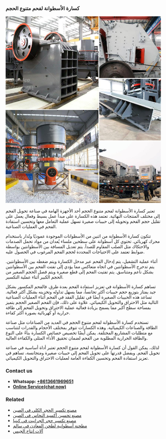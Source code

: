 <h3>كسارة الأسطوانة لفحم متنوع الحجم</h3><img src='1701852714.jpg' alt=''><p>تعتبر كسارة الأسطوانة لفحم متنوع الحجم أحد الأجهزة الهامة في صناعة تحويل الفحم إلى مختلف المنتجات النهائية. تعتمد هذه الكسارة على مبدأ عمل بسيط وفعال يعمل على تقليل حجم الفحم وتحويله إلى حبيبات صغيرة تسهل عملية التعامل معها وتحسين استفادة الفحم في العمليات الصناعية.</p><p>تتكون كسارة الأسطوانة من اثنين من الأسطوانات الموجودة عموديًا وتُدار باستخدام محرك كهربائي. تحتوي كل أسطوانة على سطحين ملساء يُعدان من مواد تحمل الصدمات والاحتكاك مثل الصلب المقاوم للصدأ. يتم تعديل المسافة بين الأسطوانتين بواسطة ضوابط تعتمد على الاحتياجات المحددة لحجم الفحم المرغوب في الحصول عليه.</p><p>أثناء عملية التشغيل، يتم إدخال الفحم عبر مدخل الكسارة ويتم ضغطه بين الأسطوانتين. يتم تدحرج الأسطوانتين في اتجاه متعاكس مما يؤدي إلى تفتت الفحم بين الأسطوانتين بشكل ناعم ومتناسق. يتم تفتيت الفحم إلى قطع صغيرة ويتم فصل الحجم الصغير من الحجم الكبير أثناء عملية التكسير.</p><p>تساهم كسارة الأسطوانة في تعزيز استفادة الفحم بعدة طرق. فالفحم المكسور بشكل جيد يمتاز بتوزيع حجم حبيبات أكثر تجانساً، مما يسهل تداوله وتخزينه بشكل أكثر فعالية. تساعد هذه الحبيبات الصغيرة أيضًا في تقليل الفقد في الفحم أثناء العمليات الصناعية التالية مثل الاحتراق والتحويل الكيميائي. علاوة على ذلك، فإن الفحم الصغير الحجم يتميز بمساحة سطح أكبر مما يسمح بزيادة فعالية عملية الاحتراق وتحويل الفحم إلى طاقة حرارية أو كهربائية بصورة أكثر كفاءة.</p><p>تستخدم كسارة الأسطوانة لفحم متنوع الحجم في العديد من الصناعات مثل صناعة الطاقة والصناعات الكيميائية. وهذه الكسارات تتوفر بمختلف الأحجام والقدرات لتتناسب مع متطلبات المشاريع المختلفة. يمكن أيضًا تخصيص خصائص الكسارة بناءً على النوع والطاقة الحرارية المطلوبة من الفحم لضمان تحقيق الأداء المثلى والكفاءة العالية.</p><p>لذلك، يمكن القول أن كسارة الأسطوانة لفحم متنوع الحجم تعتبر أداة أساسية في صناعة تحويل الفحم. وبفضل قدرتها على تحويل الفحم إلى حبيبات صغيرة ومتجانسة، تساهم في تعزيز استفادة الفحم وتحسين الكفاءة العامة لعمليات الاحتراق والتحويل الكيميائي.</p><h3>Contact us</h3><ul><li><strong>Whatsapp:&nbsp;<a href="https://wa.me/8613661969651">+8613661969651</a></strong></li><li><a href="https://swt.shibang-china.com/?git&amp;zhl&amp;كسارة الأسطوانة لفحم متنوع الحجم"><strong>Online Service(chat now)</strong></a></li></ul><h3>Related</h3><ul><li><a href='مصنع تكسير الحجر الكلي في الصين.md'>مصنع تكسير الحجر الكلي في الصين</a></li><li><a href='مصنع تحسين أكسيد النحاس في الصين.md'>مصنع تحسين أكسيد النحاس في الصين</a></li><li><a href='مصنع تكسير حجر الجرانيت في كينيا.md'>مصنع تكسير حجر الجرانيت في كينيا</a></li><li><a href='مطحنة أسطوانية لطحن المعادن في سالم.md'>مطحنة أسطوانية لطحن المعادن في سالم</a></li><li><a href='آلات إنتاج الجبس.md'>آلات إنتاج الجبس</a></li></ul>
